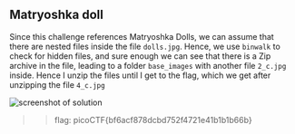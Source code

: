 ## **Matryoshka doll**  
Since this challenge references Matryoshka Dolls, we can assume that there are nested files inside the file `dolls.jpg`. Hence, we use `binwalk` to check for hidden files, and sure enough we can see that there is a Zip archive in the file, leading to a folder `base_images` with another file `2_c.jpg` inside. Hence I unzip the files until I get to the flag, which we get after unzipping the file `4_c.jpg`

![screenshot of solution](https://lh6.googleusercontent.com/UtfF9EGbJl6nmSCqI-J0OUahLdVAdzSuQoz1tcQGgChMl6zSykJMRl7lXVAd_w0W_Xs=w2400)

>> flag: picoCTF{bf6acf878dcbd752f4721e41b1b1b66b}
